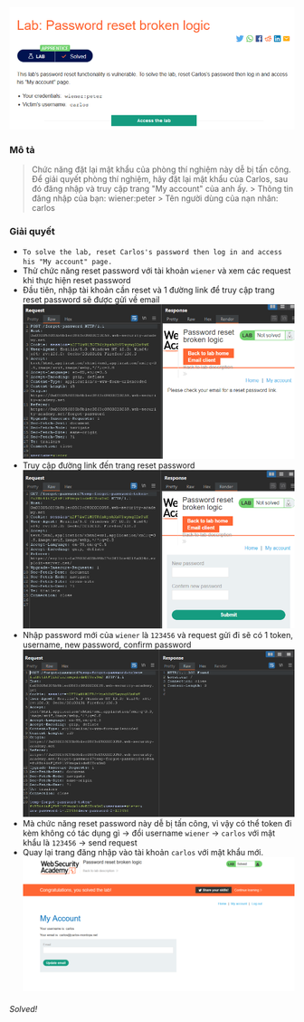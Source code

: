 ![](img/9.png)
### Mô tả
> Chức năng đặt lại mật khẩu của phòng thí nghiệm này dễ bị tấn công. Để giải quyết phòng thí nghiệm, hãy đặt lại mật khẩu của Carlos, sau đó đăng nhập và truy cập trang "My account" của anh ấy.
    > Thông tin đăng nhập của bạn: wiener:peter
    > Tên người dùng của nạn nhân: carlos
### Giải quyết 
- ` To solve the lab, reset Carlos's password then log in and access his "My account" page. `
- Thử chức năng reset password với tài khoản `wiener` và xem các request khi thực hiện reset password 
- Đầu tiên, nhập tài khoản cần reset và 1 đường link để truy cập trang reset password sẽ được gửi về email
![](img/10.png)
- Truy cập đường link đến trang reset password 
![](img/11.png)
- Nhập password mới của `wiener` là `123456` và request gửi đi sẽ có 1 token, username, new password, confirm password
![](img/12.png)
- Mà chức năng reset password này dễ bị tấn công, vì vậy có thể token đi kèm không có tác dụng gì -> đổi username `wiener` -> `carlos` với mật khẩu là `123456` -> send request
- Quay lại trang đăng nhập vào tài khoản `carlos` với mật khẩu mới.
![](img/13.png)

###### Solved!
